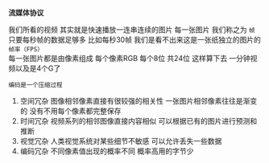 **流媒体协议**  

我们所看的视频 其实就是快速播放一连串连续的图片 每一张图片 我们称之为 `帧`  
只要每秒帧的数据足够多 比如每秒30帧 我们是看不出来这是一张纸独立的图片的  `帧率（FPS）`  
每一张图片都是由像素组成 每个像素RGB 每个8位 共24位  这样算下去 一分钟视频以及是4个G了  
  
`编码是一个压缩过程`
1. 空间冗杂 图像相邻像素直接有很较强的相关性 一张图片相邻像素往往是渐变的 没有不用每个像素都完整保存  
2. 时间冗杂 视频系列的相邻图像直接内容相似 可以根据已有的图片进行预测和推断  
3. 视觉冗杂 人类视觉系统对某些细节不敏感 可以允许丢失一些数据  
4. 编码冗杂 不同像素值出现的概率不同 概率高用的字节少
